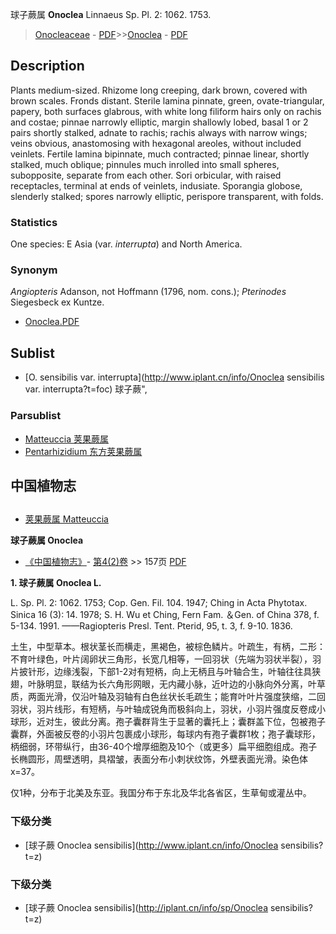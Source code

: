 球子蕨属 **Onoclea** Linnaeus Sp. Pl. 2: 1062. 1753.

> [Onocleaceae](http://www.iplant.cn/info/Onocleaceae?t=foc) - [PDF](http://www.iplant.cn/foc/pdf/Onocleaceae.pdf)>>[Onoclea](http://www.iplant.cn/info/Onoclea?t=foc) - [PDF](http://www.iplant.cn/foc/pdf/Onoclea.pdf)

## Description

Plants medium-sized. Rhizome long creeping, dark brown, covered with brown scales. Fronds distant. Sterile lamina pinnate, green, ovate-triangular, papery, both surfaces glabrous, with white long filiform hairs only on rachis and costae; pinnae narrowly elliptic, margin shallowly lobed, basal 1 or 2 pairs shortly stalked, adnate to rachis; rachis always with narrow wings; veins obvious, anastomosing with hexagonal areoles, without included veinlets. Fertile lamina bipinnate, much contracted; pinnae linear, shortly stalked, much oblique; pinnules much inrolled into small spheres, subopposite, separate from each other. Sori orbicular, with raised receptacles, terminal at ends of veinlets, indusiate. Sporangia globose, slenderly stalked; spores narrowly elliptic, perispore transparent, with folds.

### Statistics
One species: E Asia (var. *interrupta*) and North America.

### Synonym
*Angiopteris* Adanson, not Hoffmann (1796, nom. cons.); *Pterinodes* Siegesbeck ex Kuntze.

* [Onoclea.PDF](http://www.iplant.cn/foc/pdf/Onoclea.pdf)

## Sublist

* [O.  sensibilis var. interrupta](http://www.iplant.cn/info/Onoclea sensibilis var. interrupta?t=foc) 球子蕨",

### Parsublist

* [Matteuccia  荚果蕨属](http://www.iplant.cn/info/Matteuccia?t=foc)
* [Pentarhizidium  东方荚果蕨属](http://www.iplant.cn/info/Pentarhizidium?t=foc)

## 中国植物志

## 
* [荚果蕨属  Matteuccia](http://www.iplant.cn/info/Matteuccia?t=z)

**球子蕨属 Onoclea**

* [《中国植物志》](http://www.iplant.cn/frps)- [第4(2)卷](http://www.iplant.cn/frps/vol/4(2)) >> 157页 [PDF](http://www.iplant.cn/frps/pdf/4(2)/157y.pdf)

**1. 球子蕨属 Onoclea L.**

L. Sp. Pl. 2: 1062. 1753; Cop. Gen. Fil. 104. 1947; Ching in Acta Phytotax. Sinica 16 (3): 14. 1978; S. H. Wu et Ching, Fern Fam. ＆Gen. of China 378, f. 5-134. 1991. ——Ragiopteris Presl. Tent. Pterid, 95, t. 3, f. 9-10. 1836.

土生，中型草本。根状茎长而横走，黑褐色，被棕色鳞片。叶疏生，有柄，二形：不育叶绿色，叶片阔卵状三角形，长宽几相等，一回羽状（先端为羽状半裂），羽片披针形，边缘浅裂，下部1-2对有短柄，向上无柄且与叶轴合生，叶轴往往具狭翅，叶脉明显，联结为长六角形网眼，无内藏小脉，近叶边的小脉向外分离，叶草质，两面光滑，仅沿叶轴及羽轴有白色丝状长毛疏生；能育叶叶片强度狭缩，二回羽状，羽片线形，有短柄，与叶轴成锐角而极斜向上，羽状，小羽片强度反卷成小球形，近对生，彼此分离。孢子囊群背生于显著的囊托上；囊群盖下位，包被孢子囊群，外面被反卷的小羽片包裹成小球形，每球内有孢子囊群1枚；孢子囊球形，柄细弱，环带纵行，由36-40个增厚细胞及10个（或更多）扁平细胞组成。孢子长椭圆形，周壁透明，具褶皱，表面分布小刺状纹饰，外壁表面光滑。染色体x=37。

仅1种，分布于北美及东亚。我国分布于东北及华北各省区，生草甸或灌丛中。

### 下级分类
* [球子蕨  Onoclea sensibilis](http://www.iplant.cn/info/Onoclea sensibilis?t=z)

### 下级分类
* [球子蕨  Onoclea sensibilis](http://iplant.cn/info/sp/Onoclea sensibilis?t=z)

